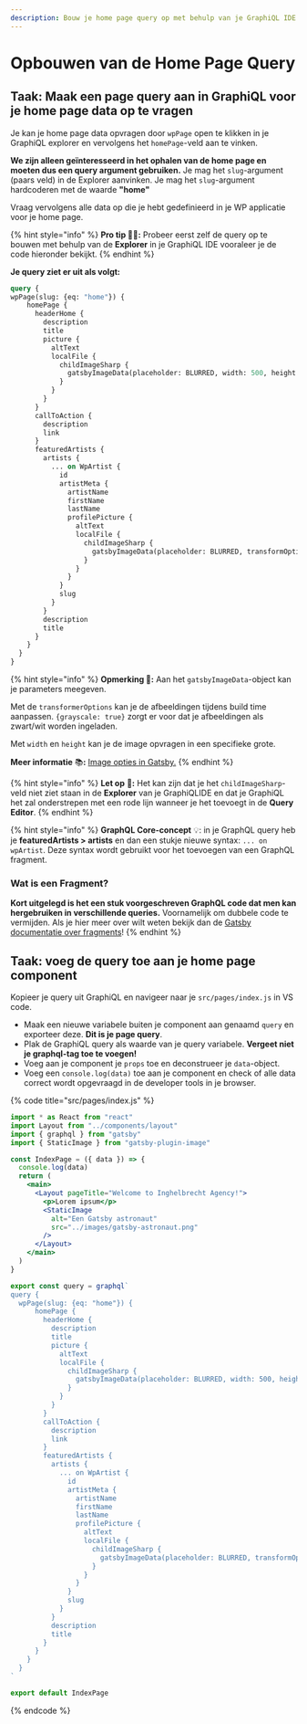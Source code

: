```yaml
---
description: Bouw je home page query op met behulp van je GraphiQL IDE.
---
```


# Opbouwen van de Home Page Query

## Taak: Maak een page query aan in GraphiQL voor je home page data op te vragen

Je kan je home page data opvragen door `wpPage` open te klikken in je GraphiQL explorer en vervolgens het `homePage`-veld aan te vinken.

**We zijn alleen geïnteresseerd in het ophalen van de home page en moeten dus een query argument gebruiken.** Je mag het `slug`-argument (paars veld) in de Explorer aanvinken. Je mag het `slug`-argument hardcoderen met de waarde **"home"**

Vraag vervolgens alle data op die je hebt gedefinieerd in je WP applicatie voor je home page.

{% hint style="info" %}
**Pro tip 🧙‍♂️:** Probeer eerst zelf de query op te bouwen met behulp van de **Explorer** in je GraphiQL IDE vooraleer je de code hieronder bekijkt.
{% endhint %}

**Je query ziet er uit als volgt:**

```graphql
query {
wpPage(slug: {eq: "home"}) {
    homePage {
      headerHome {
        description
        title
        picture {
          altText
          localFile {
            childImageSharp {
              gatsbyImageData(placeholder: BLURRED, width: 500, height: 500)
            }
          }
        }
      }
      callToAction {
        description
        link
      }
      featuredArtists {
        artists {
          ... on WpArtist {
            id
            artistMeta {
              artistName
              firstName
              lastName
              profilePicture {
                altText
                localFile {
                  childImageSharp {
                    gatsbyImageData(placeholder: BLURRED, transformOptions: {grayscale: true})
                  }
                }
              }
            }
            slug
          }
        }
        description
        title
      }
    }
  }
}
```

{% hint style="info" %}
**Opmerking 📣:** Aan het `gatsbyImageData`-object kan je parameters meegeven.

Met de `transformerOptions` kan je de afbeeldingen tijdens build time aanpassen. `{grayscale: true}` zorgt er voor dat je afbeeldingen als zwart/wit worden ingeladen.

Met `width` en `height` kan je de image opvragen in een specifieke grote.

**Meer informatie** 📚**:** [Image opties in Gatsby.](https://www.gatsbyjs.com/docs/reference/built-in-components/gatsby-plugin-image#image-options)
{% endhint %}

{% hint style="info" %}
**Let op** 👀**:** Het kan zijn dat je het `childImageSharp`-veld niet ziet staan in de **Explorer** van je GraphiQLIDE en dat je GraphiQL het zal onderstrepen met een rode lijn wanneer je het toevoegt in de **Query Editor**.
{% endhint %}

{% hint style="info" %}
**GraphQL Core-concept** 💡: in je GraphQL query heb je **featuredArtists > artists** en dan een stukje nieuwe syntax: `... on wpArtist`. Deze syntax wordt gebruikt voor het toevoegen van een GraphQL fragment.

### Wat is een Fragment?

**Kort uitgelegd is het een stuk voorgeschreven GraphQL code dat men kan hergebruiken in verschillende queries.** Voornamelijk om dubbele code te vermijden. Als je hier meer over wilt weten bekijk dan de [Gatsby documentatie over fragments](https://www.gatsbyjs.com/docs/reference/graphql-data-layer/using-graphql-fragments/)!
{% endhint %}

## Taak: voeg de query toe aan je home page component

Kopieer je query uit GraphiQL en navigeer naar je `src/pages/index.js` in VS code.

* Maak een nieuwe variabele buiten je component aan genaamd `query` en exporteer deze. **Dit is je page query**.
* Plak de GraphiQL query als waarde van je query variabele. **Vergeet niet je graphql-tag toe te voegen!**
* Voeg aan je component je `props` toe en deconstrueer je `data`-object.
* Voeg een `console.log(data)` toe aan je component en check of alle data correct wordt opgevraagd in de developer tools in je browser.

{% code title="src/pages/index.js" %}
```jsx
import * as React from "react"
import Layout from "../components/layout"
import { graphql } from "gatsby"
import { StaticImage } from "gatsby-plugin-image"

const IndexPage = ({ data }) => {
  console.log(data)
  return (
    <main>
      <Layout pageTitle="Welcome to Inghelbrecht Agency!">
        <p>Lorem ipsum</p>
        <StaticImage
          alt="Een Gatsby astronaut"
          src="../images/gatsby-astronaut.png"
        />
      </Layout>
    </main>
  )
}

export const query = graphql`
query {
  wpPage(slug: {eq: "home"}) {
      homePage {
        headerHome {
          description
          title
          picture {
            altText
            localFile {
              childImageSharp {
                gatsbyImageData(placeholder: BLURRED, width: 500, height: 500)
              }
            }
          }
        }
        callToAction {
          description
          link
        }
        featuredArtists {
          artists {
            ... on WpArtist {
              id
              artistMeta {
                artistName
                firstName
                lastName
                profilePicture {
                  altText
                  localFile {
                    childImageSharp {
                      gatsbyImageData(placeholder: BLURRED, transformOptions: {grayscale: true})
                    }
                  }
                }
              }
              slug
            }
          }
          description
          title
        }
      }
    }
  }
`

export default IndexPage
```
{% endcode %}
